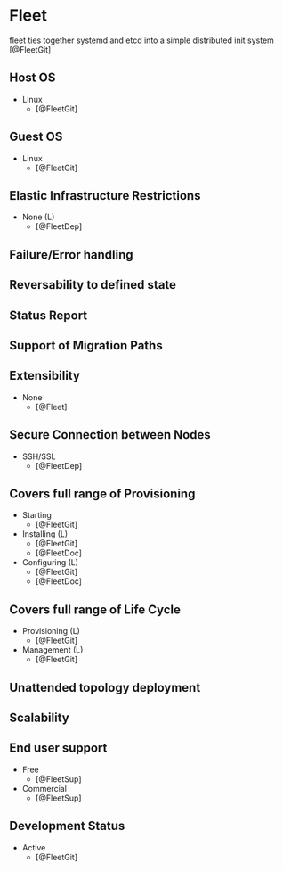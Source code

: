 # Fleet
fleet ties together systemd and etcd into a simple distributed init system [@FleetGit]

## Host OS
- Linux
    - [@FleetGit]

## Guest OS
- Linux
    - [@FleetGit]

## Elastic Infrastructure Restrictions
- None (L)
    - [@FleetDep]

## Failure/Error handling

## Reversability to defined state

## Status Report

## Support of Migration Paths

## Extensibility
- None
    - [@Fleet]

## Secure Connection between Nodes
- SSH/SSL
    - [@FleetDep]

## Covers full range of Provisioning
- Starting
    - [@FleetGit]
- Installing (L)
    - [@FleetGit]
    - [@FleetDoc]
- Configuring (L)
    - [@FleetGit]
    - [@FleetDoc]

## Covers full range of Life Cycle
- Provisioning (L)
    - [@FleetGit]
- Management (L)
    - [@FleetGit]

## Unattended topology deployment

## Scalability

## End user support
- Free
    - [@FleetSup]
- Commercial
    - [@FleetSup]

## Development Status
- Active
    - [@FleetGit]
